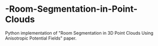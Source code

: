 # -Room-Segmentation-in-Point-Clouds
Python implementation of "Room Segmentation in 3D Point Clouds Using Anisotropic Potential Fields" paper.
